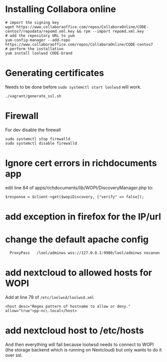 # Installing Collabora online

```
# import the signing key
wget https://www.collaboraoffice.com/repos/CollaboraOnline/CODE-centos7/repodata/repomd.xml.key && rpm --import repomd.xml.key
# add the repository URL to yum
yum-config-manager --add-repo https://www.collaboraoffice.com/repos/CollaboraOnline/CODE-centos7
# perform the installation
yum install loolwsd CODE-brand
```

# Generating certificates
Needs to be done before `sudo systemctl start loolwsd` will work.
```
./vagrant/generate_ssl.sh
```

# Firewall
For dev disable the firewall
```
sudo systemctl stop firewalld
sudo systemctl disable firewalld
```

# Ignore cert errors in richdocuments app
edit line 84 of apps/richdocuments/lib/WOPI/DiscoveryManager.php to:
```
$response = $client->get($wopiDiscovery, ["verify" => false]);
```

# add exception in firefox for the IP/url

# change the default apache config
```
  ProxyPass   /lool/adminws wss://127.0.0.1:9980/lool/adminws nocanon
```

# add nextcloud to allowed hosts for WOPI
Add at line 79 of `/etc/loolwsd/loolwsd.xml`
```
<host desc="Regex pattern of hostname to allow or deny." allow="true">pp-nc\.local</host>
```

# add nextcloud host to /etc/hosts


And then everything will fail because loolwsd needs to connect to WOPI (the storage backend which is running on Nextcloud) but only wants to do it over ssl.
